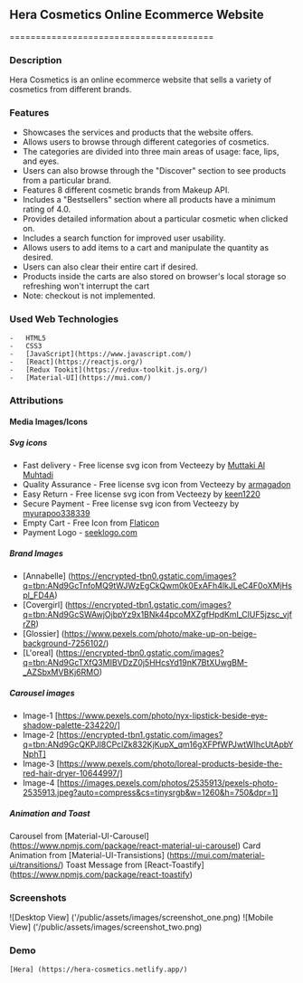 ## Hera Cosmetics Online Ecommerce Website
=======================================

### Description
    

Hera Cosmetics is an online ecommerce website that sells a variety of cosmetics from different brands.

### Features
    

-  Showcases the services and products that the website offers.
-  Allows users to browse through different categories of cosmetics.
-  The categories are divided into three main areas of usage: face, lips, and eyes.
-  Users can also browse through the "Discover" section to see products from a particular brand.
-  Features 8 different cosmetic brands from Makeup API.
-  Includes a "Bestsellers" section where all products have a minimum rating of 4.0.
-  Provides detailed information about a particular cosmetic when clicked on.
-  Includes a search function for improved user usability.
-  Allows users to add items to a cart and manipulate the quantity as desired.
-  Users can also clear their entire cart if desired.
-  Products inside the carts are also stored on browser's local storage so refreshing won't interrupt the cart
-  Note: checkout is not implemented.


### Used Web Technologies
    
    -   HTML5
    -   CSS3
    -   [JavaScript](https://www.javascript.com/)
    -   [React](https://reactjs.org/)
    -   [Redux Tookit](https://redux-toolkit.js.org/)
    -   [Material-UI](https://mui.com/)

### Attributions
    

#### Media Images/Icons

##### Svg icons

-   Fast delivery - Free license svg icon from Vecteezy by [Muttaki Al Muhtadi](https://www.vecteezy.com/free-vector/fast-delivery)
-   Quality Assurance - Free license svg icon from Vecteezy by [armagadon](https://www.vecteezy.com/free-vector/quality-assurance)
-   Easy Return - Free license svg icon from Vecteezy by [keen1220](https://www.vecteezy.com/free-vector/easy-return)
-   Secure Payment - Free license svg icon from Vecteezy by [myurapoo338339](https://www.vecteezy.com/free-vector/secure-payment)
-   Empty Cart - Free Icon from [Flaticon](https://www.flaticon.com/free-icons/purchase)
-   Payment Logo - [seeklogo.com](https://seeklogo.com/)

##### Brand Images

-   [Annabelle] (https://encrypted-tbn0.gstatic.com/images?q=tbn:ANd9GcTnfoMQ9tWJWzEgCkQwm0k0ExAFh4lkJLeC4F0oXMjHspl_FD4A)
-   [Covergirl] (https://encrypted-tbn1.gstatic.com/images?q=tbn:ANd9GcSWAwjOjbpYz9x1BNk44pcoMXZgfHpdKml_ClUF5jzsc_vjfrZR)
-   [Glossier] (https://www.pexels.com/photo/make-up-on-beige-background-7256102/)
-   [L'oreal] (https://encrypted-tbn0.gstatic.com/images?q=tbn:ANd9GcTXfQ3MIBVDzZ0j5HHcsYd19nK7BtXUwgBM-_AZSbxMVBKj6RMO)


##### Carousel images

- Image-1  [https://www.pexels.com/photo/nyx-lipstick-beside-eye-shadow-palette-234220/]
- Image-2  [https://encrypted-tbn1.gstatic.com/images?q=tbn:ANd9GcQKPJl8CPclZk832KjKupX_qm16gXFPfWPJwtWIhcUtApbYNphT]
- Image-3  [https://www.pexels.com/photo/loreal-products-beside-the-red-hair-dryer-10644997/]
- Image-4  [https://images.pexels.com/photos/2535913/pexels-photo-2535913.jpeg?auto=compress&cs=tinysrgb&w=1260&h=750&dpr=1]


##### Animation and Toast 

Carousel from [Material-UI-Carousel] (https://www.npmjs.com/package/react-material-ui-carousel)
Card Animation from [Material-UI-Transistions] (https://mui.com/material-ui/transitions/)
Toast Message from [React-Toastify] (https://www.npmjs.com/package/react-toastify)


### Screenshots
    

![Desktop View] ('/public/assets/images/screenshot_one.png)
![Mobile View] ('/public/assets/images/screenshot_two.png)


### Demo
    [Hera] (https://hera-cosmetics.netlify.app/)